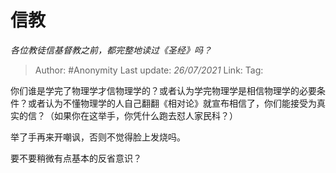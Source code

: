 # 信教
*各位教徒信基督教之前，都完整地读过《圣经》吗？*

> Author: #Anonymity 
> Last update: *26/07/2021* 
> Link:
> Tag:  

你们谁是学完了物理学才信物理学的？或者认为学完物理学是相信物理学的必要条件？或者认为不懂物理学的人自己翻翻《相对论》就宣布相信了，你们能接受为真实的信？（如果你在这举手，你凭什么跑去怼人家民科？）

举了手再来开嘲讽，否则不觉得脸上发烧吗。

要不要稍微有点基本的反省意识？

  
  

